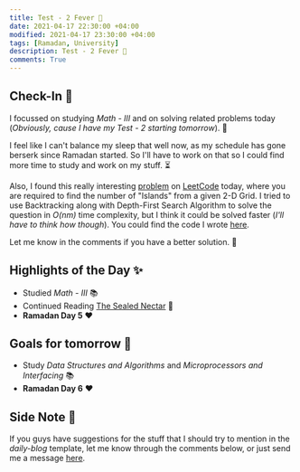 ```yaml
---
title: Test - 2 Fever 👻
date: 2021-04-17 22:30:00 +04:00
modified: 2021-04-17 23:30:00 +04:00
tags: [Ramadan, University]
description: Test - 2 Fever 👻
comments: True
---
```


## Check-In 📌

I focussed on studying *Math - III* and on solving related problems today (*Obviously, cause I have my Test - 2 starting tomorrow*). 😤

I feel like I can't balance my sleep that well now, as my schedule has gone berserk since Ramadan started. So I'll have to work on that so I could find more time to study and work on my stuff. ⏳

Also, I found this really interesting [problem](https://leetcode.com/problems/number-of-islands/) on [LeetCode](https://leetcode.com/) today, where you are required to find the number of "Islands" from a given 2-D Grid. I tried to use Backtracking along with Depth-First Search Algorithm to solve the question in *O(nm)* time complexity, but I think it could be solved faster (*I'll have to think how though*). You could find the code I wrote [here](https://github.com/abxhr/Coding-Problems/blob/main/LeetCode/codes/200.py). 

Let me know in the comments if you have a better solution. 🤗

## Highlights of the Day ✨
- Studied *Math - III* 📚
- Continued Reading [The Sealed Nectar](https://darussalamstore.com/en/the-sealed-nectar-ar-raheeq-al-makhtoum-14x21.html) 💛
- **Ramadan Day 5** ❤️

## Goals for tomorrow 📝
- Study *Data Structures and Algorithms* and *Microprocessors and Interfacing* 📚
- **Ramadan Day 6** ❤️

## Side Note 💭
If you guys have suggestions for the stuff that I should try to mention in the *daily-blog* template, let me know through the comments below, or just send me a message [here](https://abxhr-learning.vercel.app/about/).
